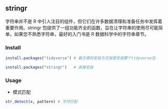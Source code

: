 ## stringr
字符串并不是 R 中引人注目的组件，但它们在许多数据清理和准备任务中发挥着重要作用。stringr 包提供了一组功能齐全的函数，旨在让字符串的使用尽可能简单。如果您不熟悉字符串，最好的入门书是 R 数据科学中的字符串章节。


### Install

```r
install.packages("tidyverse") # 最方便的安装方式就是安装整个tidyverse包

install.packages("stringr")   # 直接安装
```

### Usage

- 模式匹配
```r
str_detect(x, pattern) # 字符匹配
```
